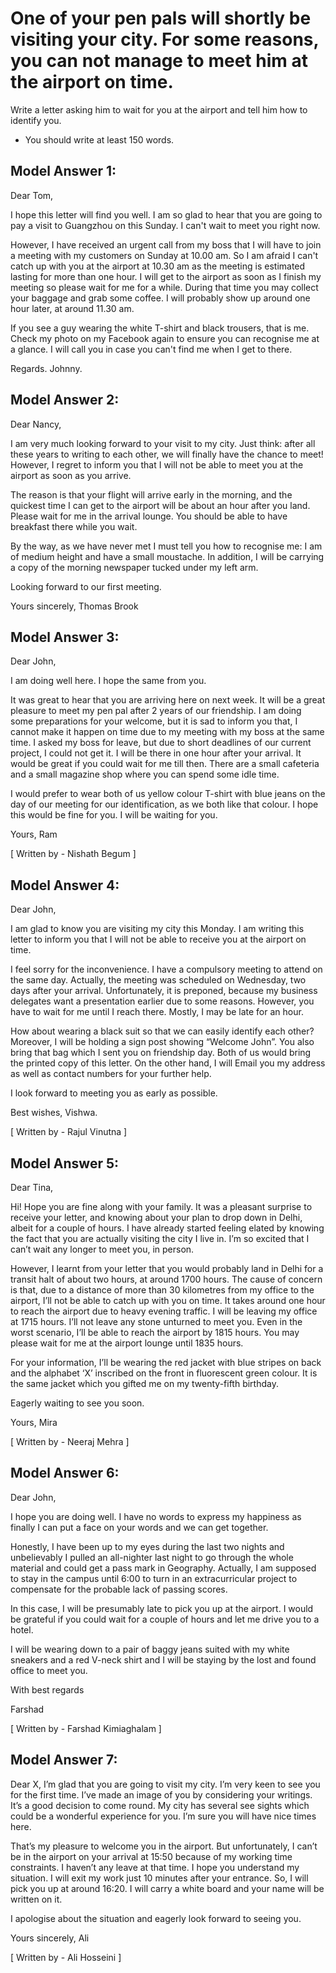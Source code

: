 # One of your pen pals will shortly be visiting your city. For some reasons, you can not manage to meet him at the airport on time.

Write a letter asking him to wait for you at the airport and tell him how to identify you.

- You should write at least 150 words.


 
 
## Model Answer 1:

Dear Tom,

I hope this letter will find you well. I am so glad to hear that you are going to pay a visit to Guangzhou on this Sunday. I can't wait to meet you right now.

However, I have received an urgent call from my boss that I will have to join a meeting with my customers on Sunday at 10.00 am. So I am afraid I can't catch up with you at the airport at 10.30 am as the meeting is estimated lasting for more than one hour. I will get to the airport as soon as I finish my meeting so please wait for me for a while. During that time you may collect your baggage and grab some coffee. I will probably show up around one hour later, at around 11.30 am.

If you see a guy wearing the white T-shirt and black trousers, that is me. Check my photo on my Facebook again to ensure you can recognise me at a glance. I will call you in case you can't find me when I get to there.
 
Regards.
Johnny.
 


## Model Answer 2:

Dear Nancy,

I am very much looking forward to your visit to my city. Just think: after all these years to writing to each other, we will finally have the chance to meet! However, I regret to inform you that I will not be able to meet you at the airport as soon as you arrive.

The reason is that your flight will arrive early in the morning, and the quickest time I can get to the airport will be about an hour after you land. Please wait for me in the arrival lounge. You should be able to have breakfast there while you wait.

By the way, as we have never met I must tell you how to recognise me: I am of medium height and have a small moustache. In addition, I will be carrying a copy of the morning newspaper tucked under my left arm.

Looking forward to our first meeting.

Yours sincerely,
Thomas Brook

 

## Model Answer 3:

Dear John,

I am doing well here. I hope the same from you.

It was great to hear that you are arriving here on next week. It will be a great pleasure to meet my pen pal after 2 years of our friendship.  I am doing some preparations for your welcome, but it is sad to inform you that, I cannot make it happen on time due to my meeting with my boss at the same time. I asked my boss for leave, but due to short deadlines of our current project, I could not get it.  I will be there in one hour after your arrival. It would be great if you could wait for me till then. There are a small cafeteria and a small magazine shop where you can spend some idle time.

I would prefer to wear both of us yellow colour T-shirt with blue jeans on the day of our meeting for our identification, as we both like that colour. I hope this would be fine for you. I will be waiting for you.

Yours,
Ram

[ Written by - Nishath Begum ]

 

## Model Answer 4:

Dear John,

I am glad to know you are visiting my city this Monday. I am writing this letter to inform you that I will not be able to receive you at the airport on time.

I feel sorry for the inconvenience. I have a compulsory meeting to attend on the same day. Actually, the meeting was scheduled on Wednesday, two days after your arrival. Unfortunately, it is preponed, because my business delegates want a presentation earlier due to some reasons. However, you have to wait for me until I reach there. Mostly, I may be late for an hour.

How about wearing a black suit so that we can easily identify each other? Moreover, I will be holding a sign post showing “Welcome John”. You also bring that bag which I sent you on friendship day. Both of us would bring the printed copy of this letter. On the other hand, I will Email you my address as well as contact numbers for your further help.

I look forward to meeting you as early as possible.

Best wishes,
Vishwa.

[ Written by - Rajul Vinutna  ]

 

## Model Answer 5:

Dear Tina,

Hi! Hope you are fine along with your family. It was a pleasant surprise to receive your letter, and knowing about your plan to drop down in Delhi, albeit for a couple of hours. I have already started feeling elated by knowing the fact that you are actually visiting the city I live in. I’m so excited that I can’t wait any longer to meet you, in person.

However, I learnt from your letter that you would probably land in Delhi for a transit halt of about two hours, at around 1700 hours. The cause of concern is that, due to a distance of more than 30 kilometres from my office to the airport, I’ll not be able to catch up with you on time. It takes around one hour to reach the airport due to heavy evening traffic. I will be leaving my office at 1715 hours. I’ll not leave any stone unturned to meet you. Even in the worst scenario, I’ll be able to reach the airport by 1815 hours. You may please wait for me at the airport lounge until 1835 hours.

For your information, I’ll be wearing the red jacket with blue stripes on back and the alphabet ‘X’ inscribed on the front in fluorescent green colour. It is the same jacket which you gifted me on my twenty-fifth birthday.

Eagerly waiting to see you soon.

Yours,
Mira

[ Written by - Neeraj Mehra  ]

 

## Model Answer 6:

Dear John,

I hope you are doing well. I have no words to express my happiness as finally I can put a face on your words and we can get together.

Honestly, I have been up to my eyes during the last two nights and unbelievably I pulled an all-nighter last night to go through the whole material and could get a pass mark in Geography. Actually, I am supposed to stay in the campus until 6:00 to turn in an extracurricular project to compensate for the probable lack of passing scores.

In this case, I will be presumably late to pick you up at the airport. I would be grateful if you could wait for a couple of hours and let me drive you to a hotel.

I will be wearing down to a pair of baggy jeans suited with my white sneakers and a red V-neck shirt and I will be staying by the lost and found office to meet you.

With best regards

Farshad

[ Written by - Farshad Kimiaghalam  ]

 

## Model Answer 7:

Dear X,
I’m glad that you are going to visit my city. I’m very keen to see you for the first time. I’ve made an image of you by considering your writings. It’s a good decision to come round. My city has several see sights which could be a wonderful experience for you. I’m sure you will have nice times here.

That’s my pleasure to welcome you in the airport. But unfortunately, I can’t be in the airport on your arrival at 15:50 because of my working time constraints. I haven’t any leave at that time. I hope you understand my situation. I will exit my work just 10 minutes after your entrance. So, I will pick you up at around 16:20. I will carry a white board and your name will be written on it.

I apologise about the situation and eagerly look forward to seeing you.

Yours sincerely,
Ali

[ Written by - Ali Hosseini  ]